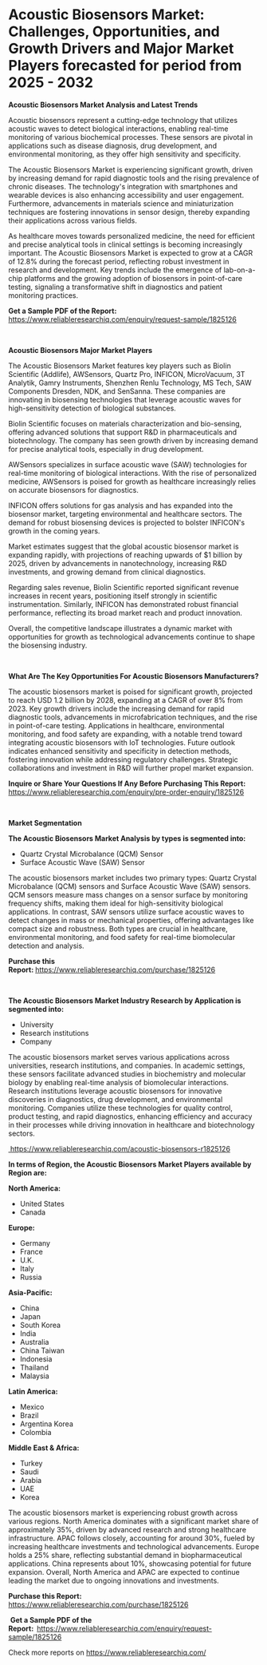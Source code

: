 <p><h1>Acoustic Biosensors Market: Challenges, Opportunities, and Growth Drivers and Major Market Players forecasted for period from 2025 - 2032</h1></p><p><strong>Acoustic Biosensors Market Analysis and Latest Trends</strong></p>
<p><p>Acoustic biosensors represent a cutting-edge technology that utilizes acoustic waves to detect biological interactions, enabling real-time monitoring of various biochemical processes. These sensors are pivotal in applications such as disease diagnosis, drug development, and environmental monitoring, as they offer high sensitivity and specificity.</p><p>The Acoustic Biosensors Market is experiencing significant growth, driven by increasing demand for rapid diagnostic tools and the rising prevalence of chronic diseases. The technology's integration with smartphones and wearable devices is also enhancing accessibility and user engagement. Furthermore, advancements in materials science and miniaturization techniques are fostering innovations in sensor design, thereby expanding their applications across various fields.</p><p>As healthcare moves towards personalized medicine, the need for efficient and precise analytical tools in clinical settings is becoming increasingly important. The Acoustic Biosensors Market is expected to grow at a CAGR of 12.8% during the forecast period, reflecting robust investment in research and development. Key trends include the emergence of lab-on-a-chip platforms and the growing adoption of biosensors in point-of-care testing, signaling a transformative shift in diagnostics and patient monitoring practices.</p></p>
<p><strong>Get a Sample PDF of the Report:&nbsp;</strong> <a href="https://www.reliableresearchiq.com/enquiry/request-sample/1825126?utm_campaign=2249&utm_medium=2&utm_source=Github&utm_content=ia&utm_term=11022025&utm_id=acoustic-biosensors">https://www.reliableresearchiq.com/enquiry/request-sample/1825126</a></p>
<p>&nbsp;</p>
<p><strong>Acoustic Biosensors Major Market Players</strong></p>
<p><p>The Acoustic Biosensors Market features key players such as Biolin Scientific (Addlife), AWSensors, Quartz Pro, INFICON, MicroVacuum, 3T Analytik, Gamry Instruments, Shenzhen Renlu Technology, MS Tech, SAW Components Dresden, NDK, and SenSanna. These companies are innovating in biosensing technologies that leverage acoustic waves for high-sensitivity detection of biological substances. </p><p>Biolin Scientific focuses on materials characterization and bio-sensing, offering advanced solutions that support R&D in pharmaceuticals and biotechnology. The company has seen growth driven by increasing demand for precise analytical tools, especially in drug development. </p><p>AWSensors specializes in surface acoustic wave (SAW) technologies for real-time monitoring of biological interactions. With the rise of personalized medicine, AWSensors is poised for growth as healthcare increasingly relies on accurate biosensors for diagnostics. </p><p>INFICON offers solutions for gas analysis and has expanded into the biosensor market, targeting environmental and healthcare sectors. The demand for robust biosensing devices is projected to bolster INFICON's growth in the coming years.</p><p>Market estimates suggest that the global acoustic biosensor market is expanding rapidly, with projections of reaching upwards of $1 billion by 2025, driven by advancements in nanotechnology, increasing R&D investments, and growing demand from clinical diagnostics.</p><p>Regarding sales revenue, Biolin Scientific reported significant revenue increases in recent years, positioning itself strongly in scientific instrumentation. Similarly, INFICON has demonstrated robust financial performance, reflecting its broad market reach and product innovation.</p><p>Overall, the competitive landscape illustrates a dynamic market with opportunities for growth as technological advancements continue to shape the biosensing industry.</p></p>
<p>&nbsp;</p>
<p><strong>What Are The Key Opportunities For Acoustic Biosensors Manufacturers?</strong></p>
<p><p>The acoustic biosensors market is poised for significant growth, projected to reach USD 1.2 billion by 2028, expanding at a CAGR of over 8% from 2023. Key growth drivers include the increasing demand for rapid diagnostic tools, advancements in microfabrication techniques, and the rise in point-of-care testing. Applications in healthcare, environmental monitoring, and food safety are expanding, with a notable trend toward integrating acoustic biosensors with IoT technologies. Future outlook indicates enhanced sensitivity and specificity in detection methods, fostering innovation while addressing regulatory challenges. Strategic collaborations and investment in R&D will further propel market expansion.</p></p>
<p><strong>Inquire or Share Your Questions If Any Before Purchasing This Report:</strong> <a href="https://www.reliableresearchiq.com/enquiry/pre-order-enquiry/1825126?utm_campaign=2249&utm_medium=2&utm_source=Github&utm_content=ia&utm_term=11022025&utm_id=acoustic-biosensors">https://www.reliableresearchiq.com/enquiry/pre-order-enquiry/1825126</a></p>
<p>&nbsp;</p>
<p><strong>Market Segmentation</strong></p>
<p><strong>The Acoustic Biosensors Market Analysis by types is segmented into:</strong></p>
<p><ul><li>Quartz Crystal Microbalance (QCM) Sensor</li><li>Surface Acoustic Wave (SAW) Sensor</li></ul></p>
<p><p>The acoustic biosensors market includes two primary types: Quartz Crystal Microbalance (QCM) sensors and Surface Acoustic Wave (SAW) sensors. QCM sensors measure mass changes on a sensor surface by monitoring frequency shifts, making them ideal for high-sensitivity biological applications. In contrast, SAW sensors utilize surface acoustic waves to detect changes in mass or mechanical properties, offering advantages like compact size and robustness. Both types are crucial in healthcare, environmental monitoring, and food safety for real-time biomolecular detection and analysis.</p></p>
<p><strong>Purchase this Report:&nbsp;</strong><a href="https://www.reliableresearchiq.com/purchase/1825126?utm_campaign=2249&utm_medium=2&utm_source=Github&utm_content=ia&utm_term=11022025&utm_id=acoustic-biosensors">https://www.reliableresearchiq.com/purchase/1825126</a></p>
<p>&nbsp;</p>
<p><strong>The Acoustic Biosensors Market Industry Research by Application is segmented into:</strong></p>
<p><ul><li>University</li><li>Research institutions</li><li>Company</li></ul></p>
<p><p>The acoustic biosensors market serves various applications across universities, research institutions, and companies. In academic settings, these sensors facilitate advanced studies in biochemistry and molecular biology by enabling real-time analysis of biomolecular interactions. Research institutions leverage acoustic biosensors for innovative discoveries in diagnostics, drug development, and environmental monitoring. Companies utilize these technologies for quality control, product testing, and rapid diagnostics, enhancing efficiency and accuracy in their processes while driving innovation in healthcare and biotechnology sectors.</p></p>
<p><a href="https://www.reliableresearchiq.com/acoustic-biosensors-r1825126?utm_campaign=2249&utm_medium=2&utm_source=Github&utm_content=ia&utm_term=11022025&utm_id=acoustic-biosensors">&nbsp;https://www.reliableresearchiq.com/acoustic-biosensors-r1825126</a></p>
<p><strong>In terms of Region, the Acoustic Biosensors Market Players available by Region are:</strong></p>
<p>
    <p> <strong> North America: </strong>
        <ul>
            <li>United States</li>
            <li>Canada</li>
        </ul>
        </p> 
    <p> <strong> Europe: </strong>
        <ul>
            <li>Germany</li>
            <li>France</li>
            <li>U.K.</li>
            <li>Italy</li>
            <li>Russia</li>
        </ul>
        </p> 
    <p> <strong> Asia-Pacific: </strong>
        <ul>
            <li>China</li>
            <li>Japan</li>
            <li>South Korea</li>
            <li>India</li>
            <li>Australia</li>
            <li>China Taiwan</li>
            <li>Indonesia</li>
            <li>Thailand</li>
            <li>Malaysia</li>
        </ul>
        </p> 
    <p> <strong> Latin America: </strong>
        <ul>
            <li>Mexico</li>
            <li>Brazil</li>
            <li>Argentina Korea</li>
            <li>Colombia</li>
        </ul>
        </p> 
    <p> <strong> Middle East & Africa: </strong>
        <ul>
            <li>Turkey</li>
            <li>Saudi</li>
            <li>Arabia</li>
            <li>UAE</li>
            <li>Korea</li>
        </ul>
    </p>
    </p>
<p><p>The acoustic biosensors market is experiencing robust growth across various regions. North America dominates with a significant market share of approximately 35%, driven by advanced research and strong healthcare infrastructure. APAC follows closely, accounting for around 30%, fueled by increasing healthcare investments and technological advancements. Europe holds a 25% share, reflecting substantial demand in biopharmaceutical applications. China represents about 10%, showcasing potential for future expansion. Overall, North America and APAC are expected to continue leading the market due to ongoing innovations and investments.</p></p>
<p><strong>Purchase this Report: </strong><a href="https://www.reliableresearchiq.com/purchase/1825126?utm_campaign=2249&utm_medium=2&utm_source=Github&utm_content=ia&utm_term=11022025&utm_id=acoustic-biosensors">https://www.reliableresearchiq.com/purchase/1825126</a></p>
<p>&nbsp;<strong>Get a Sample PDF of the Report:&nbsp;&nbsp;</strong><a href="https://www.reliableresearchiq.com/enquiry/request-sample/1825126?utm_campaign=2249&utm_medium=2&utm_source=Github&utm_content=ia&utm_term=11022025&utm_id=acoustic-biosensors">https://www.reliableresearchiq.com/enquiry/request-sample/1825126</a></p>
<p><strong></strong></p>
<p>Check more reports on <a href="https://www.reliableresearchiq.com/?utm_campaign=2249&utm_medium=2&utm_source=Github&utm_content=ia&utm_term=11022025&utm_id=acoustic-biosensors">https://www.reliableresearchiq.com/</a></p>